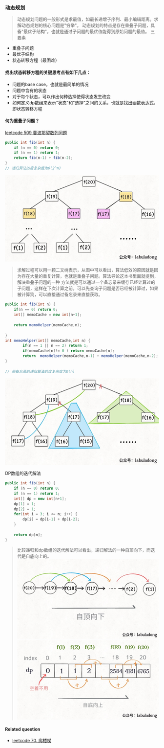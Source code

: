 ### 动态规划
> 动态规划问题的一般形式是求最值，如最长递增子序列、最小编辑距离。求解动态规划的核心问题是"穷举"。
> 动态规划的特点是存在重叠子问题，具备"最优子结构"，也就是通过子问题的最优值能得到原始问题的最值。
三要素
- 重叠子问题
- 最优子结构
- 状态转移方程（最困难）

#### 找出状态转移方程的关键思考点有如下几点：
- 问题的base case，也就是最简单的情况
- 问题中含有的状态
- 对于每个状态，可以作出何种选择使得状态发生改变
- 如何定义dp数组来表示"状态"和"选择"之间的关系，也就是找出函数表达式，即状态转移方程

#### 何为重叠子问题？
[leetcode 509 斐波那契数列问题](https://leetcode-cn.com/problems/fibonacci-number/)

```java
public int fib(int n) {
    if (n == 0) return 0;
    if (n == 1) return 1;
    return fib(n-1) + fib(n-2);
}
// 递归算法的度复杂度为O(2^n)
```
![fib](./pic/fib.JPG)
> 求解过程可以用一颗二叉树表示，从图中可以看出，算法低效的原因就是因为存在大量的重复计算，也就是重叠子问题。算法导论这本书里面就提到，解决重叠子问题的一种
> 方法就是可以通过一个备忘录来缓存已经计算过的子问题，这样在下次计算之前，可以先查询子问题是否已经被计算过，如果被计算狗，可以直接通过备忘录来直接获取。
```java
public int fib(int n) {
    if(n == 0) return 0;
    int[] memoCache = new int[n+1];

    return memoHelper(memoCache,n);

}
int memoHelper(int[] memoCache,int n) {
        if(n == 1 || n == 2) return 1;
        if(memoCache[n]!= 0 ) return memoCache[n];
        return  memoHelper(memoCache,n-1) + memoHelper(memoCache,n-2);
}

// 带备忘录的递归算法的度复杂度为O(n)
```
![fibmemo](./pic/fib_memo.JPG)

DP数组的迭代解法
```java
public int fib(int n) {
    if (n == 0) return 0;
    if (n == 1) return 1;
    int[] dp = new int[n+1];
    dp[1] = 1;
    dp[2] = 1;
    for(int i = 3; i <= n; i++) {
        dp[i] = dp[i-1] + dp[i-2];
    }

    return dp[n];
}
```
> 比较递归和dp数组的迭代解法可以看出，递归解法的一种自顶向下，而迭代是自底向上的。
![fibmemo](./pic/fib1.JPG)
![fibmemo](./pic/fib_dp.JPG)

#### Related question
- [leetcode 70. 爬楼梯](https://leetcode-cn.com/problems/climbing-stairs/)



